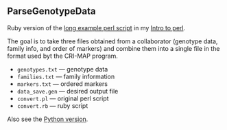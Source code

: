 ## ParseGenotypeData

Ruby version of the [long example perl script](http://www.biostat.wisc.edu/~kbroman/perlintro/index.html#ex2) in my
[Intro to perl](http://www.biostat.wisc.edu/~kbroman/perlintro/).

The goal is to take three files obtained from a collaborator (genotype
data, family info, and order of markers) and combine them into a
single file in the format used byt the CRI-MAP program.

- `genotypes.txt` &mdash; genotype data
- `families.txt` &mdash; family information
- `markers.txt` &mdash; ordered markers
- `data_save.gen` &mdash; desired output file
- `convert.pl` &mdash; original perl script
- `convert.rb` &mdash; ruby script

Also see the [Python version](https://github.com/kbroman/PyBroman/blob/master/ParseGenotypeData/convert.py).
